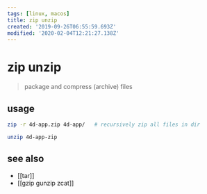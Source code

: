 ```yaml
---
tags: [linux, macos]
title: zip unzip
created: '2019-09-26T06:55:59.693Z'
modified: '2020-02-04T12:21:27.138Z'
---
```


# zip unzip

> package and compress (archive) files

## usage
```sh
zip -r 4d-app.zip 4d-app/   # recursively zip all files in dir

unzip 4d-app-zip
```
## see also
- [[tar]]
- [[gzip gunzip zcat]]
